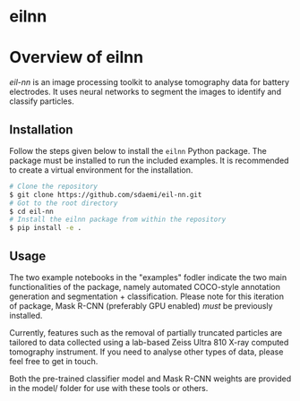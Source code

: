 # eilnn

# Overview of eilnn
*eil-nn* is an image processing toolkit to analyse tomography data for battery electrodes. It uses neural networks to segment the images to identify and classify particles.

## Installation

Follow the steps given below to install the `eilnn` Python package. The package must be installed to run the included examples. It is recommended to create a virtual environment for the installation.

```bash
# Clone the repository
$ git clone https://github.com/sdaemi/eil-nn.git
# Got to the root directory
$ cd eil-nn
# Install the eilnn package from within the repository
$ pip install -e .
```

## Usage

The two example notebooks in the "examples" fodler indicate the two main functionalities of the package, namely automated COCO-style annotation generation and segmentation + classification. Please note for this iteration of package, Mask R-CNN (preferably GPU enabled) *must* be previously installed.

Currently, features such as the removal of partially truncated particles are tailored to data collected using a lab-based Zeiss Ultra 810 X-ray computed tomography instrument. If you need to analyse other types of data, please feel free to get in touch.

Both the pre-trained classifier model and Mask R-CNN weights are provided in the model/ folder for use with these tools or others.
